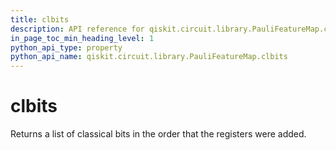 ```yaml
---
title: clbits
description: API reference for qiskit.circuit.library.PauliFeatureMap.clbits
in_page_toc_min_heading_level: 1
python_api_type: property
python_api_name: qiskit.circuit.library.PauliFeatureMap.clbits
---
```


# clbits

Returns a list of classical bits in the order that the registers were added.

